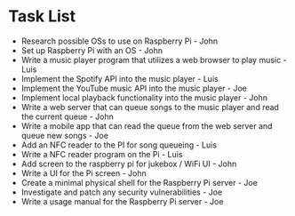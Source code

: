 # Task List
- Research possible OSs to use on Raspberry Pi - John
- Set up Raspberry Pi with an OS - John
- Write a music player program that utilizes a web browser to play music - Luis
- Implement the Spotify API into the music player - Luis
- Implement the YouTube music API into the music player - Joe
- Implement local playback functionality into the music player - John
- Write a web server that can queue songs to the music player and read the current queue - John
- Write a mobile app that can read the queue from the web server and queue new songs - Joe
- Add an NFC reader to the PI for song queueing - Luis
- Write a NFC reader program on the Pi - Luis
- Add screen to the raspberry pi for jukebox / WiFi UI - John
- Write a UI for the Pi screen - John
- Create a minimal physical shell for the Raspberry Pi server - Joe
- Investigate and patch any security vulnerabilities - Joe
- Write a usage manual for the Raspberry Pi server - Joe
